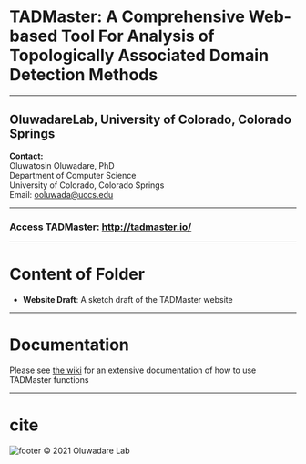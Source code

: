 # TADMaster: A Comprehensive Web-based Tool For Analysis of Topologically Associated Domain Detection Methods
------------------------------------------------------------------------------------------------------------------------------------
**OluwadareLab, University of Colorado, Colorado Springs**
----------------------------------------------------------------------

**Contact:** <br />
	Oluwatosin Oluwadare, PhD <br />
	Department of Computer Science <br />
	University of Colorado, Colorado Springs <br />
	Email: ooluwada@uccs.edu 

--------------------------------------------------------------------
### Access TADMaster:  http://tadmaster.io/

--------------------------------------------------------------------	
# Content of Folder

* **Website Draft**: A sketch draft of the TADMaster website

--------------------------------------------------------------------		

# Documentation

Please see [the wiki](https://github.com/OluwadareLab/TADMaster/wiki) for an extensive documentation of how to use TADMaster functions


--------------------------------------------------------------------		

# cite





 ![footer](http://biomlearn.uccs.edu/static/image/UCCS_Logo.png) © 2021 Oluwadare Lab 
	  
	



